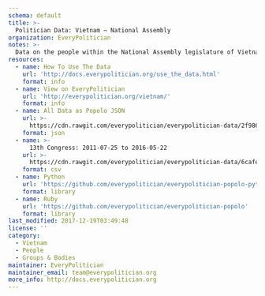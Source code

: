 ```yaml
---
schema: default
title: >-
  Politician Data: Vietnam — National Assembly
organization: EveryPolitician
notes: >-
  Data on the people within the National Assembly legislature of Vietnam.
resources:
  - name: How To Use The Data
    url: 'http://docs.everypolitician.org/use_the_data.html'
    format: info
  - name: View on EveryPolitician
    url: 'http://everypolitician.org/vietnam/'
    format: info
  - name: All Data as Popolo JSON
    url: >-
      https://cdn.rawgit.com/everypolitician/everypolitician-data/2f98645f3f46f50dc6e35252eced054a671d4455/data/Vietnam/National_Assembly/ep-popolo-v1.0.json
    format: json
  - name: >-
      13th Congress: 2011-07-25 to 2016-05-22
    url: >-
      https://cdn.rawgit.com/everypolitician/everypolitician-data/6cafef96f4318a4685b318d6b4a0383e5e048b58/data/Vietnam/National_Assembly/term-13.csv
    format: csv
  - name: Python
    url: 'https://github.com/everypolitician/everypolitician-popolo-python'
    format: library
  - name: Ruby
    url: 'https://github.com/everypolitician/everypolitician-popolo'
    format: library
last_modified: 2017-12-19T03:49:48
license: ''
category:
  - Vietnam
  - People
  - Groups & Bodies
maintainer: EveryPolitician
maintainer_email: team@everypolitician.org
more_info: http://docs.everypolitician.org
---
```

